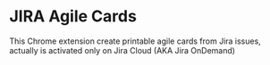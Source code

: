 # JIRA Agile Cards

This Chrome extension create printable agile cards from Jira issues, actually is activated only on Jira Cloud (AKA Jira OnDemand)